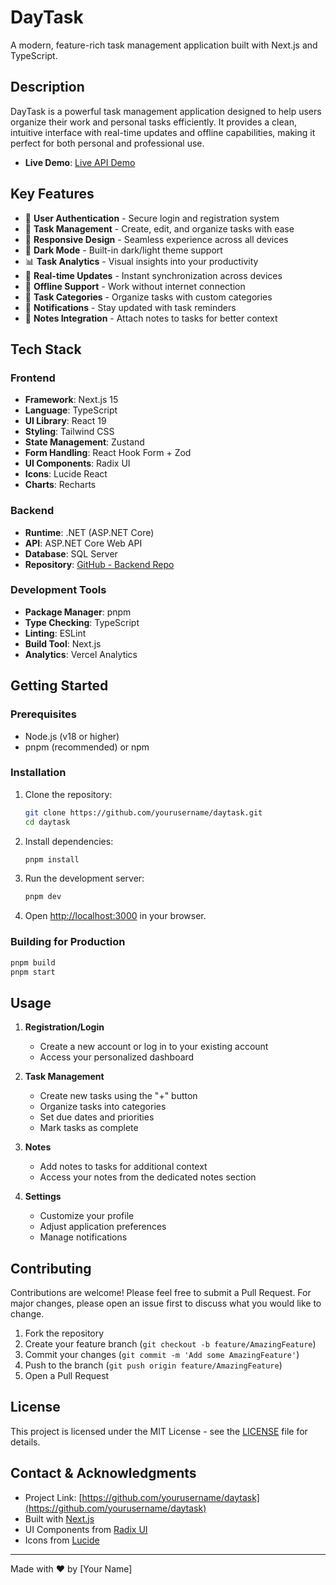 # DayTask

A modern, feature-rich task management application built with Next.js and TypeScript.

## Description

DayTask is a powerful task management application designed to help users organize their work and personal tasks efficiently. It provides a clean, intuitive interface with real-time updates and offline capabilities, making it perfect for both personal and professional use.
- **Live Demo**: [Live API Demo](https://daytask.vercel.app/)

## Key Features

- 🔐 **User Authentication** - Secure login and registration system
- 📝 **Task Management** - Create, edit, and organize tasks with ease
- 📱 **Responsive Design** - Seamless experience across all devices
- 🌙 **Dark Mode** - Built-in dark/light theme support
- 📊 **Task Analytics** - Visual insights into your productivity
- 🔄 **Real-time Updates** - Instant synchronization across devices
- 💾 **Offline Support** - Work without internet connection
- 🎯 **Task Categories** - Organize tasks with custom categories
- 🔔 **Notifications** - Stay updated with task reminders
- 📝 **Notes Integration** - Attach notes to tasks for better context

## Tech Stack

### Frontend
- **Framework**: Next.js 15
- **Language**: TypeScript
- **UI Library**: React 19
- **Styling**: Tailwind CSS
- **State Management**: Zustand
- **Form Handling**: React Hook Form + Zod
- **UI Components**: Radix UI
- **Icons**: Lucide React
- **Charts**: Recharts

### Backend
- **Runtime**: .NET (ASP.NET Core)
- **API**: ASP.NET Core Web API
- **Database**: SQL Server
- **Repository**: [GitHub - Backend Repo]([https://github.com/taynguyen3110/daytaskAPI])

### Development Tools
- **Package Manager**: pnpm
- **Type Checking**: TypeScript
- **Linting**: ESLint
- **Build Tool**: Next.js
- **Analytics**: Vercel Analytics

## Getting Started

### Prerequisites
- Node.js (v18 or higher)
- pnpm (recommended) or npm

### Installation

1. Clone the repository:
   ```bash
   git clone https://github.com/yourusername/daytask.git
   cd daytask
   ```

2. Install dependencies:
   ```bash
   pnpm install
   ```

3. Run the development server:
   ```bash
   pnpm dev
   ```

4. Open [http://localhost:3000](http://localhost:3000) in your browser.

### Building for Production

```bash
pnpm build
pnpm start
```

## Usage

1. **Registration/Login**
   - Create a new account or log in to your existing account
   - Access your personalized dashboard

2. **Task Management**
   - Create new tasks using the "+" button
   - Organize tasks into categories
   - Set due dates and priorities
   - Mark tasks as complete

3. **Notes**
   - Add notes to tasks for additional context
   - Access your notes from the dedicated notes section

4. **Settings**
   - Customize your profile
   - Adjust application preferences
   - Manage notifications

## Contributing

Contributions are welcome! Please feel free to submit a Pull Request. For major changes, please open an issue first to discuss what you would like to change.

1. Fork the repository
2. Create your feature branch (`git checkout -b feature/AmazingFeature`)
3. Commit your changes (`git commit -m 'Add some AmazingFeature'`)
4. Push to the branch (`git push origin feature/AmazingFeature`)
5. Open a Pull Request

## License

This project is licensed under the MIT License - see the [LICENSE](LICENSE) file for details.

## Contact & Acknowledgments

- Project Link: [https://github.com/yourusername/daytask](https://github.com/yourusername/daytask)
- Built with [Next.js](https://nextjs.org/)
- UI Components from [Radix UI](https://www.radix-ui.com/)
- Icons from [Lucide](https://lucide.dev/)

---

Made with ❤️ by [Your Name] 
